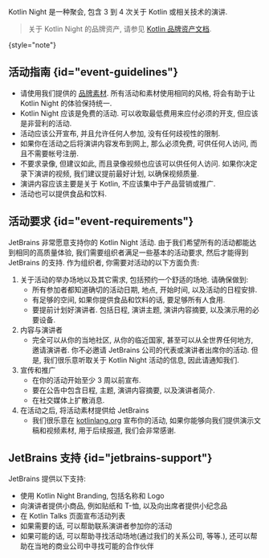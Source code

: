 [//]: # (title: Kotlin Night 指南)

Kotlin Night 是一种聚会, 包含 3 到 4 次关于 Kotlin 或相关技术的演讲.

> 关于 Kotlin Night 的品牌资产, 请参见 [Kotlin 品牌资产文档](kotlin-brand-assets.md#kotlin-night-brand-assets).
>
{style="note"}

## 活动指南 {id="event-guidelines"}

* 请使用我们提供的 [品牌素材](kotlin-brand-assets.md#kotlin-night-brand-assets).
  所有活动和素材使用相同的风格, 将会有助于让 Kotlin Night 的体验保持统一.
* Kotlin Night 应该是免费的活动. 可以收取最低费用来应付必须的开支, 但应该是非营利的活动.
* 活动应该公开宣布, 并且允许任何人参加, 没有任何歧视性的限制.
* 如果你在活动之后将演讲内容发布到网上, 那么必须免费, 可供任何人访问, 而且不需要帐号注册.
* 不要求录像, 但建议如此, 而且录像视频也应该可以供任何人访问. 如果你决定录下演讲的视频, 我们建议提前最好计划, 以确保视频质量.
* 演讲内容应该主要是关于 Kotlin, 不应该集中于产品营销或推广.
* 活动也可以提供食品和饮料.

## 活动要求 {id="event-requirements"}

JetBrains 非常愿意支持你的 Kotlin Night 活动.
由于我们希望所有的活动都能达到相同的高质量体验, 我们需要组织者满足一些基本的活动要求, 然后才能得到 JetBrains 的支持.
作为组织者, 你需要对活动的以下方面负责:

1. 关于活动的举办场地以及其它需求, 包括预约一个舒适的场地. 请确保做到:
    * 所有参加者都知道确切的活动日期, 地点, 开始时间, 以及活动的日程安排.
    * 有足够的空间, 如果你提供食品和饮料的话, 要足够所有人食用.
    * 要提前计划好演讲者. 包括日程, 演讲主题, 演讲内容摘要, 以及演示用的必要设备.
2. 内容与演讲者
    * 完全可以从你的当地社区, 从你的临近国家, 甚至可以从全世界任何地方, 邀请演讲者. 你不必邀请 JetBrains 公司的代表或演讲者出席你的活动.
      但是, 我们很乐意听取关于 Kotlin Night 活动的信息, 因此请通知我们.
3. 宣传和推广
    * 在你的活动开始至少 3 周以前宣布.
    * 要在公告中包含日程, 主题, 演讲内容摘要, 以及演讲者简介.
    * 在社交媒体上扩散消息.
4. 在活动之后, 将活动素材提供给 JetBrains
    * 我们很乐意在 [kotlinlang.org](https://kotlinlang.org/community/talks.html) 宣布你的活动,
      如果你能够向我们提供演示文稿和视频素材, 用于后续报道, 我们会非常感谢.

## JetBrains 支持 {id="jetbrains-support"}

JetBrains 提供以下支持:

* 使用 Kotlin Night Branding, 包括名称和 Logo
* 向演讲者提供小商品, 例如贴纸和 T-恤, 以及向出席者提供小纪念品
* 在 Kotlin Talks 页面宣布活动列表
* 如果需要的话, 可以帮助联系演讲者参加你的活动
* 如果可能的话, 可以帮助寻找活动场地(通过我们的关系公司, 等等.), 还可以帮助在当地的商业公司中寻找可能的合作伙伴
